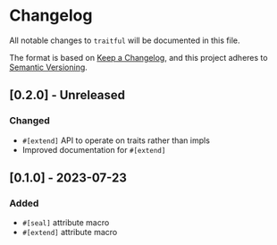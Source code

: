 # Changelog
All notable changes to `traitful` will be documented in this file.

The format is based on [Keep a Changelog], and this project adheres to
[Semantic Versioning].

## [0.2.0] - Unreleased
### Changed
 - `#[extend]` API to operate on traits rather than impls
 - Improved documentation for `#[extend]`

## [0.1.0] - 2023-07-23
### Added
 - `#[seal]` attribute macro
 - `#[extend]` attribute macro

[Keep a Changelog]: https://keepachangelog.com/en/1.0.0/
[Semantic Versioning]: https://github.com/AldaronLau/semver/blob/stable/README.md
